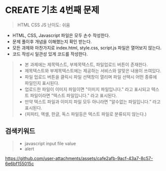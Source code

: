 # CREATE 기초 4번째 문제

> HTML CSS JS
> 난이도: 쉬움

* HTML, CSS, Javascript 파일은 모두 손수 작성한다.
* 문제 풀이후 개념을 이해했는지 확인 받는다.
* 모든 과제와 마찬가지로 index.html, style.css, script.js 파일은 열어보지 않는다.
* 코드 작성시 일관성 있게 코드를 작성한다.

>* 본 과제에는 제목텍스트, 부제목텍스트, 파일업로드 버튼이 존재한다.
>* 제목텍스트와 부제목텍스트에는 제공하는 서비스와 알맞은 내용이 쓰여있다.
>* 파일 업로드 버튼을 클릭시 파일 선택창이 열리며 파일 선택시 어떤 종류에 파일인지 표시된다.
>* 업로드한 파일이 이미지 파일이면 "이미지 파일입니다." 라고 표시되고 텍스트 파일이라면 "텍스트 파일입니다." 라고 표시된다.
>* 만약 텍스트 파일과 이미지 파일 모두 아니라면 "알수없는 파일입니다." 라고 표시된다.
>* (피피티, 엑셀, 한글, 독스 파일등은 텍스트 파일로 분류되지 않는다.)

## 검색키워드
>* javascript input file value
>* alert

https://github.com/user-attachments/assets/cafe2afb-9acf-43a7-8c57-6e6bf155015c

